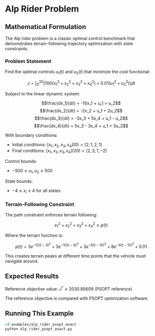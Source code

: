 # Alp Rider Problem

## Mathematical Formulation

The Alp rider problem is a classic optimal control benchmark that demonstrates terrain-following trajectory optimization with state constraints.

### Problem Statement

Find the optimal controls $u_1(t)$ and $u_2(t)$ that minimize the cost functional:

$$J = \int_0^{20} \left[100(x_1^2 + x_2^2 + x_3^2 + x_4^2) + 0.01(u_1^2 + u_2^2)\right] dt$$

Subject to the linear dynamic system:

$$\frac{dx_1}{dt} = -10x_1 + u_1 + u_2$$
$$\frac{dx_2}{dt} = -2x_2 + u_1 + 2u_2$$
$$\frac{dx_3}{dt} = -3x_3 + 5x_4 + u_1 - u_2$$
$$\frac{dx_4}{dt} = 5x_3 - 3x_4 + u_1 + 3u_2$$

With boundary conditions:
- Initial conditions: $[x_1, x_2, x_3, x_4](0) = [2, 1, 2, 1]$
- Final conditions: $[x_1, x_2, x_3, x_4](20) = [2, 3, 1, -2]$

Control bounds:
- $-500 \leq u_1, u_2 \leq 500$

State bounds:
- $-4 \leq x_i \leq 4$ for all states

### Terrain-Following Constraint

The path constraint enforces terrain following:

$$x_1^2 + x_2^2 + x_3^2 + x_4^2 \geq p(t)$$

Where the terrain function is:

$$p(t) = 3e^{-12(t-3)^2} + 3e^{-10(t-6)^2} + 3e^{-6(t-10)^2} + 8e^{-4(t-15)^2} + 0.01$$

This creates terrain peaks at different time points that the vehicle must navigate around.

## Expected Results

Reference objective value: $J^* \approx 2030.85609$ (PSOPT reference)

The reference objective is compared with PSOPT optimization software.

## Running This Example

```bash
cd examples/alp_rider_psopt_exact
python alp_rider_psopt_exact.py
```
